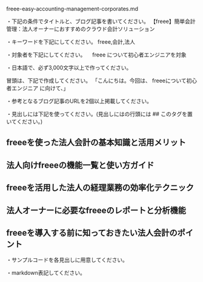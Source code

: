 freee-easy-accounting-management-corporates.md

・下記の条件でタイトルと、ブログ記事を書いてください。
【freee】簡単会計管理：法人オーナーにおすすめのクラウド会計ソリューション

・キーワードを下記にしてください。
freee,会計,法人

・対象者を下記にしてください。
　freee について初心者エンジニアを対象


・日本語で、必ず3,000文字以上で作ってください。

冒頭は、下記で作成してください。
「こんにちは。今回は、
freeeについて初心者エンジニア
に向けて、」

・参考となるブログ記事のURLを2個以上掲載してください。

・見出しには下記を使ってください。(見出しにはの行頭には ## このタグを置いてください。)
## freeeを使った法人会計の基本知識と活用メリット
## 法人向けfreeeの機能一覧と使い方ガイド
## freeeを活用した法人の経理業務の効率化テクニック
## 法人オーナーに必要なfreeeのレポートと分析機能
## freeeを導入する前に知っておきたい法人会計のポイント

・サンプルコードを各見出しに用意してください。

・markdown表記してください。


